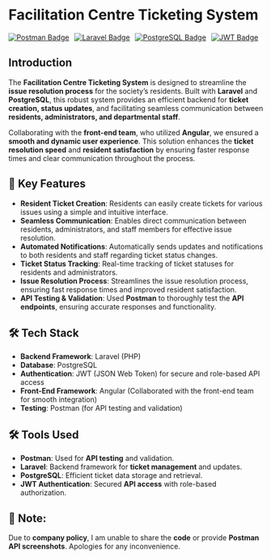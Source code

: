 # Facilitation Centre Ticketing System

<div style="display: flex; gap: 10px;">
  <a href="https://www.postman.com"><img src="https://img.shields.io/badge/Postman-API%20Testing-orange.svg?style=flat&logo=postman" alt="Postman Badge" /></a>
  <a href="https://laravel.com"><img src="https://img.shields.io/badge/PHP%20Laravel-8.2+-blue.svg?style=flat&logo=laravel" alt="Laravel Badge" /></a>
  <a href="https://www.postgresql.org"><img src="https://img.shields.io/badge/PostgreSQL-12.x-blue.svg?style=flat&logo=postgresql" alt="PostgreSQL Badge" /></a>
  <a href="https://jwt.io"><img src="https://img.shields.io/badge/JWT-Authentication-green.svg?style=flat&logo=json-web-tokens" alt="JWT Badge" /></a>
</div>

## Introduction

The **Facilitation Centre Ticketing System** is designed to streamline the **issue resolution process** for the society’s residents. Built with **Laravel** and **PostgreSQL**, this robust system provides an efficient backend for **ticket creation, status updates**, and facilitating seamless communication between **residents, administrators, and departmental staff**.  

Collaborating with the **front-end team**, who utilized **Angular**, we ensured a **smooth and dynamic user experience**. This solution enhances the **ticket resolution speed** and **resident satisfaction** by ensuring faster response times and clear communication throughout the process.  

## 📌 Key Features
- **Resident Ticket Creation**: Residents can easily create tickets for various issues using a simple and intuitive interface.
- **Seamless Communication**: Enables direct communication between residents, administrators, and staff members for effective issue resolution.
- **Automated Notifications**: Automatically sends updates and notifications to both residents and staff regarding ticket status changes.
- **Ticket Status Tracking**: Real-time tracking of ticket statuses for residents and administrators.
- **Issue Resolution Process**: Streamlines the issue resolution process, ensuring fast response times and improved resident satisfaction.
- **API Testing & Validation**: Used **Postman** to thoroughly test the **API endpoints**, ensuring accurate responses and functionality.

## 🛠 Tech Stack
- **Backend Framework**: Laravel (PHP)
- **Database**: PostgreSQL
- **Authentication**: JWT (JSON Web Token) for secure and role-based API access
- **Front-End Framework**: Angular (Collaborated with the front-end team for smooth integration)
- **Testing**: Postman (for API testing and validation)

## 🛠 Tools Used
- **Postman**: Used for **API testing** and validation.  
- **Laravel**: Backend framework for **ticket management** and updates.  
- **PostgreSQL**: Efficient ticket data storage and retrieval.  
- **JWT Authentication**: Secured **API access** with role-based authorization.  

## 📂 Note:
Due to **company policy**, I am unable to share the **code** or provide **Postman API screenshots**. Apologies for any inconvenience.




